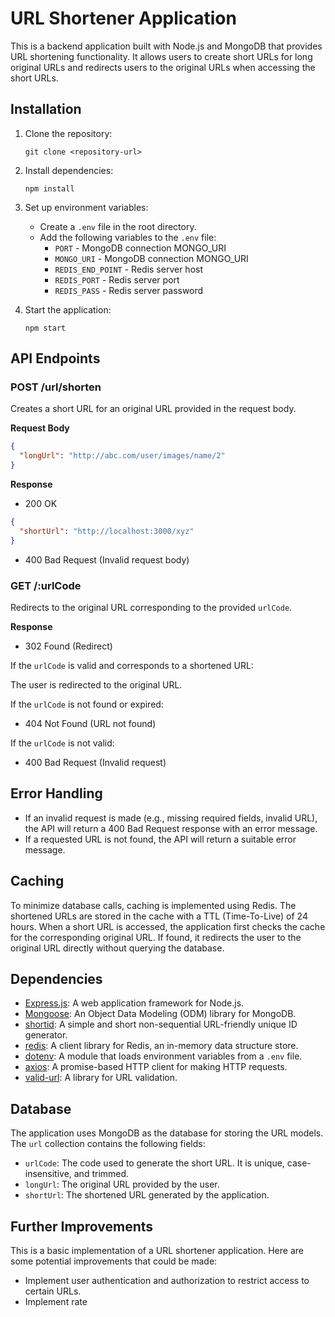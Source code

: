 # URL Shortener Application

This is a backend application built with Node.js and MongoDB that provides URL shortening functionality. It allows users to create short URLs for long original URLs and redirects users to the original URLs when accessing the short URLs.

## Installation

1. Clone the repository:

   ```
   git clone <repository-url>
   ```

2. Install dependencies:

   ```
   npm install
   ```

3. Set up environment variables:
   - Create a `.env` file in the root directory.
   - Add the following variables to the `.env` file:
     - `PORT` - MongoDB connection MONGO_URI
     - `MONGO_URI` - MongoDB connection MONGO_URI
     - `REDIS_END_POINT` - Redis server host
     - `REDIS_PORT` - Redis server port
     - `REDIS_PASS` - Redis server password

4. Start the application:

   ```
   npm start
   ```

## API Endpoints

### POST /url/shorten

Creates a short URL for an original URL provided in the request body.

**Request Body**

```json
{
  "longUrl": "http://abc.com/user/images/name/2"
}
```

**Response**

- 200 OK

```json
{
  "shortUrl": "http://localhost:3000/xyz"
}
```

- 400 Bad Request (Invalid request body)

### GET /:urlCode

Redirects to the original URL corresponding to the provided `urlCode`.

**Response**

- 302 Found (Redirect)

If the `urlCode` is valid and corresponds to a shortened URL:

The user is redirected to the original URL.

If the `urlCode` is not found or expired:

- 404 Not Found (URL not found)

If the `urlCode` is not valid:

- 400 Bad Request (Invalid request)

## Error Handling

- If an invalid request is made (e.g., missing required fields, invalid URL), the API will return a 400 Bad Request response with an error message.
- If a requested URL is not found, the API will return a suitable error message.

## Caching

To minimize database calls, caching is implemented using Redis. The shortened URLs are stored in the cache with a TTL (Time-To-Live) of 24 hours. When a short URL is accessed, the application first checks the cache for the corresponding original URL. If found, it redirects the user to the original URL directly without querying the database.

## Dependencies

- [Express.js](https://expressjs.com/): A web application framework for Node.js.
- [Mongoose](https://mongoosejs.com/): An Object Data Modeling (ODM) library for MongoDB.
- [shortid](https://www.npmjs.com/package/shortid): A simple and short non-sequential URL-friendly unique ID generator.
- [redis](https://www.npmjs.com/package/redis): A client library for Redis, an in-memory data structure store.
- [dotenv](https://www.npmjs.com/package/dotenv): A module that loads environment variables from a `.env` file.
- [axios](https://www.npmjs.com/package/axios): A promise-based HTTP client for making HTTP requests.
- [valid-url](https://www.npmjs.com/package/valid-url): A library for URL validation.

## Database

The application uses MongoDB as the database for storing the URL models. The `url` collection contains the following fields:

- `urlCode`: The code used to generate the short URL. It is unique, case-insensitive, and trimmed.
- `longUrl`: The original URL provided by the user.
- `shortUrl`: The shortened URL generated by the application.

## Further Improvements

This is a basic implementation of a URL shortener application. Here are some potential improvements that could be made:

- Implement user authentication and authorization to restrict access to certain URLs.
- Implement rate
